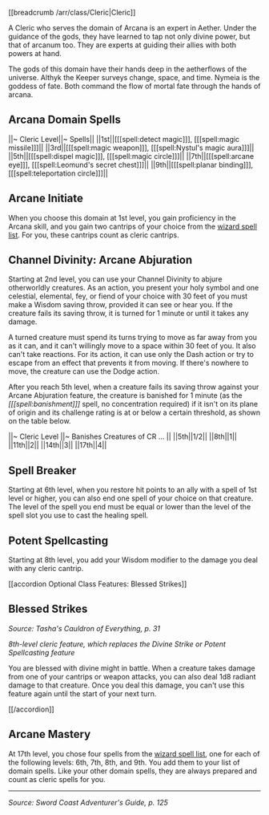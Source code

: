 [[breadcrumb /arr/class/Cleric|Cleric]]

A Cleric who serves the domain of Arcana is an expert in Aether. Under the guidance of the gods, they have learned to tap not only divine power, but that of arcanum too. They are experts at guiding their allies with both powers at hand.

The gods of this domain have their hands deep in the aetherflows of the universe. Althyk the Keeper surveys change, space, and time. Nymeia is the goddess of fate. Both command the flow of mortal fate through the hands of arcana.

## Arcana Domain Spells

||~ Cleric Level||~ Spells||
||1st||[[[spell:detect magic]]], [[[spell:magic missile]]]||
||3rd||[[[spell:magic weapon]]], [[[spell:Nystul's magic aura]]]||
||5th||[[[spell:dispel magic]]], [[[spell:magic circle]]]||
||7th||[[[spell:arcane eye]]], [[[spell:Leomund's secret chest]]]||
||9th||[[[spell:planar binding]]], [[[spell:teleportation circle]]]||

## Arcane Initiate

When you choose this domain at 1st level, you gain proficiency in the Arcana skill, and you gain two cantrips of your choice from the [wizard spell list](/dnd/class_spell_list/wizard/true). For you, these cantrips count as cleric cantrips.

## Channel Divinity: Arcane Abjuration

Starting at 2nd level, you can use your Channel Divinity to abjure otherworldly creatures. As an action, you present your holy symbol and one celestial, elemental, fey, or fiend of your choice with 30 feet of you must make a Wisdom saving throw, provided it can see or hear you. If the creature fails its saving throw, it is turned for 1 minute or until it takes any damage.

A turned creature must spend its turns trying to move as far away from you as it can, and it can't willingly move to a space within 30 feet of you. It also can't take reactions. For its action, it can use only the Dash action or try to escape from an effect that prevents it from moving. If there's nowhere to move, the creature can use the Dodge action.

After you reach 5th level, when a creature fails its saving throw against your Arcane Abjuration feature, the creature is banished for 1 minute (as the *[[[spell:banishment]]]* spell, no concentration required) if it isn't on its plane of origin and its challenge rating is at or below a certain threshold, as shown on the table below.

||~ Cleric Level ||~ Banishes Creatures of CR ... ||
||5th||1/2||
||8th||1||
||11th||2||
||14th||3||
||17th||4||

## Spell Breaker

Starting at 6th level, when you restore hit points to an ally with a spell of 1st level or higher, you can also end one spell of your choice on that creature. The level of the spell you end must be equal or lower than the level of the spell slot you use to cast the healing spell.

## Potent Spellcasting

Starting at 8th level, you add your Wisdom modifier to the damage you deal with any cleric cantrip.

[[accordion Optional Class Features: Blessed Strikes]]

## Blessed Strikes

_Source: Tasha's Cauldron of Everything, p. 31_

_8th-level cleric feature, which replaces the Divine Strike or Potent Spellcasting feature_

You are blessed with divine might in battle. When a creature takes damage from one of your cantrips or weapon attacks, you can also deal 1d8 radiant damage to that creature. Once you deal this damage, you can't use this feature again until the start of your next turn.

[[/accordion]]

## Arcane Mastery

At 17th level, you chose four spells from the [wizard spell list](/dnd/class_spell_list/wizard/true), one for each of the following levels: 6th, 7th, 8th, and 9th. You add them to your list of domain spells. Like your other domain spells, they are always prepared and count as cleric spells for you. 

----

*Source: Sword Coast Adventurer's Guide, p. 125*
